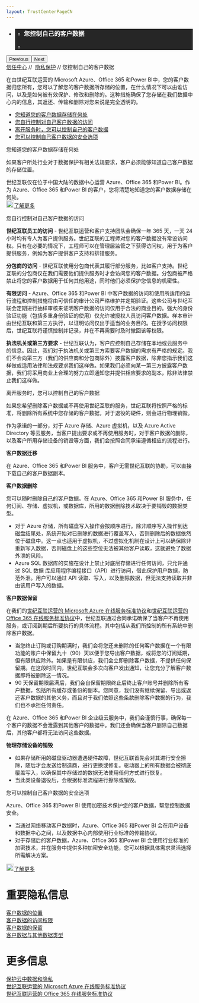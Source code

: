 ```yaml
---
layout: TrustCenterPageCN
---
```

<div class="row-fluid">
   <div class="span">
      <div>
        <div id="HeroWrapper" data-cols="1" data-view1="1" data-view2="1" data-view3="1" data-view4="1" class="row-fluid wider hero grid-container">
            <div class="span bp0-col-1-1 bp1-col-1-1 bp2-col-1-1 bp3-col-1-1">
                <div bi:type="slideshow" class="slideshow slideshow-hero hero" xmlns:bi="urn:schemas-microsoft-com:mscom:bi">
                    <ul bi:type="list" class="slides">
                        <li id="slide-1" bi:index="0" selectBi="">
                            <div class="heroitem light-foreground" bi:type="heroitem">
                                <div class="media" bi:parenttitle="t1">
                                    <a href="" bi:track="False" bi:titleflag="t1" bi:index="0">
                                        <div data-picture="" data-alt="You are in control of your data" data-disable-swap-below="">
                                            <div data-src="../Images/MS-TrustCenter-Privacy-Header.jpg"></div>
                                            <noscript></noscript>
                                        </div>
                                    </a>
                                </div>
                                <div class="text" bi:type="cta">
                                    <div class="text-container">
                                        <div class="box" style="background: rgba(0,0,0,.85); color: #FFFFFF;">
                                            <ul bi:type="list" class="headerCaption subpageHeaderCaption">
                                                <li class="box-title">
                                                    <h3 class="box-title" bi:type="title" bi:title="t1" style="color: #FFFFFF;">您控制自己的客户数据</h3>
                                                </li>
                                                <li class="box-actions box-description"><a target="_self" class="mscom-link" href=""></a></li>
                                            </ul>
                                        </div>
                                    </div>
                                </div>
                            </div>
                        </li>
                    </ul>
                    <div class="navigation international" bi:track="false">
                        <div class="grid-container settop" data-title-text="Go To Slide "></div>
                    </div>
                    <div class="prev-next" bi:track="false"><button class="prev"><span class="icon-left" aria-hidden="true"></span><span class="screen-reader-text">Previous</span></button><button class="next"><span class="icon-right" aria-hidden="true"></span><span class="screen-reader-text">Next</span></button></div>
                    <div id="play-pause" class="play-pause" style="display:none">
                        <div class="pause"><button id="pauseButton" class="pause_button"><span class="icon-pause" aria-hidden="true"></span><span class="screen-reader-text">Pause</span></button></div>
                        <div class="play"><button id="playButton" class="play_button"><span class="icon-play" aria-hidden="true"></span><span class="screen-reader-text">Play</span></button></div>
                    </div>
                </div>
            </div>
        </div>
        <div id="BreadcrumbWrapper" data-cols="1" data-view1="1" data-view2="1" data-view3="1" data-view4="1" class="row-fluid grid-container mscom-grid-container breadcrumbs">
            <div class="span bp0-col-1-1 bp1-col-1-1 bp2-col-1-1 bp3-col-1-1"><a target="_self" class="mscom-link" href="../default.html">信任中心</a> // 
                <a target="_self" class="mscom-link" href="../privacy/default.html">隐私保护</a> // 您控制自己的客户数据
            </div>
        </div>
        <div id="ContentWrapper" data-cols="2" data-view1="1" data-view2="2" data-view3="2" data-view4="2" class="row-fluid subpageBody">
            <div class="span bp0-col-1-1 bp2-col-2-1 bp3-col-2-1 bp1-col-2-2">
                <p>在由世纪互联运营的 Microsoft Azure、Office 365 和Power BI中，您的客户数据归您所有，您可以了解您的客户数据所存储的位置，在什么情况下可以由谁访问，以及是如何被有效保护、修改和删除的。这种措施确保了您存储在我们数据中心内的信息，其返还、传输和删除对您来说是完全透明的。
                </p>
                <ul>
                    <li><a target="_self" class="mscom-link" href="#customer_data_is_located">您知道您的客户数据存储在何处</a></li>
                    <li><a target="_self" class="mscom-link" href="#you_control_your_data">您自行控制对自己客户数据的访问</a></li>
                    <li><a target="_self" class="mscom-link" href="#leave_service">离开服务时，您可以控制自己的客户数据</a></li>
                    <li><a target="_self" class="mscom-link" href="#u_can_control_customer">您可以控制自己客户数据的安全选项</a></li>
                </ul>
                <label id="customer_data_is_located">您知道您的客户数据存储在何处</label>
                <p>如果客户所处行业对于数据保护有相关法规要求，客户必须能够知道自己客户数据的存储位置。</p>
                <p>世纪互联仅在位于中国大陆的数据中心运营 Azure、Office 365 和Power BI。作为 Azure、Office 365 和Power BI 的客户，您将清楚地知道您的客户数据存储在何处。
                <br/><a target="_self" class="mscom-link withArrow" href="../transparency/you_know_where.html"><img src="https://c.s-microsoft.com/en-us/CMSImages/Arrow-nobg.png?version=4af37876-de78-d419-6f89-7890a74d4158" class="mscom-image" alt="Arrow | Navigate To Encryption" width="21" height="19">了解更多</a>
                </p>
                <label id="you_control_your_data" name="you_control_your_data">您自行控制对自己客户数据的访问</label>
                <p><strong>世纪互联员工的访问</strong> - 世纪互联运营和客户支持团队会确保一年 365 天，一天 24 小时均有专人为客户提供服务。世纪互联的工程师对您的客户数据没有常设访问权。只有在必要的情况下，工程师可以在管理层监管之下获得访问权，用于为客户提供服务，例如为客户提供客户支持和排错服务。</p>
                <p><strong>分包商的访问</strong> - 世纪互联使用分包商代表其履行部分服务，比如客户支持。世纪互联的分包商仅在我们需要他们提供服务时才会访问您的客户数据。分包商被严格禁止将您的客户数据用于任何其他用途，同时他们必须保护您信息的机密性。</p>
                <p><strong>有限访问</strong> - Azure、Office 365 和Power BI 中客户数据的访问和使用所适用的运行流程和控制措施将由可信任的审计公司严格维护并定期验证。这些公司与世纪互联会定期进行抽样审核来证明客户数据的访问仅用于合法的商业目的。强大的身份验证功能（包括多重身份验证的使用）仅允许被授权人员访问客户数据。样本审计由世纪互联和第三方执行，以证明访问仅出于适当的业务目的。在授予访问权限后，世纪互联将谨慎控制并记录，并在不再需要时及时撤回该等权限。</p>
                <p><strong>执法机关或第三方要求</strong> - 世纪互联认为，客户应控制自己存储在本地或云服务中的信息。因此，我们对于执法机关或第三方索要客户数据的需求有严格的规定。我们不会向第三方（我们的供应商和分包商除外）披露客户数据，除非您指示我们这样做或适用法律和法规要求我们这样做。如果我们必须向某一第三方披露客户数据，我们将采用商业上合理的努力立即通知您并提供相应要求的副本，除非法律禁止我们这样做。</p>
                <label id="leave_service" name="leave_service">离开服务时，您可以控制自己的客户数据</label>
                <p>如果您希望删除客户数据或不再使用世纪互联的服务，世纪互联将按照严格的标准，将删除所有系统中您存储的客户数据，对于退役的硬件，则会进行物理销毁。</p>
                <p>作为承诺的一部分，对于 Azure 存储、Azure 虚拟机，以及 Azure Active Directory 等云服务，当客户提出要求或不再使用服务时，对于客户数据的删除，以及客户所用存储设备的销毁等方面，我们会按照合同承诺遵循相应的流程进行。</p>
                <p><strong>客户数据迁移</strong></p>
                <p>在 Azure、Office 365 和Power BI 服务中，客户无需世纪互联的协助，可以直接下载自己的客户数据副本。</p>
                <p><strong>客户数据删除</strong></p>
                <p>您可以随时删除自己的客户数据。在 Azure、Office 365 和Power BI 服务中，任何订阅、存储、虚拟机，或数据库，所用的数据删除技术取决于要销毁的数据类型。</p>
                <ul>
                    <li>对于 Azure 存储，所有磁盘写入操作会按顺序进行。除非顺序写入操作到达磁盘结尾处，系统开始对已删除的数据进行覆盖写入，否则删除后的数据依然位于磁盘中。这一点也适用于虚拟机，不过虚拟化机制在设计上可以确保除非重新写入数据，否则磁盘上的这些空位无法被其他客户读取，这就避免了数据外泄的风险。 
                    </li>
                    <li>Azure SQL 数据库的实施在设计上禁止对底层存储进行任何访问，只允许通过 SQL 数据 库应用程序编程接口（API）进行访问，借此保护用户数据，防范外泄。用户可以通过 API 读取、写入，以及删除数据，但无法支持读取并非由该用户写入的数据。
                    </li>
                </ul>
                <p id="data_retention"><strong>客户数据保留</strong></p>
                <p>在我们的<a target="_self" class="mscom-link" href="https://www.azure.cn/support/legal/subscription-agreement">世纪互联运营的 Microsoft Azure 在线服务标准协议</a>和<a target="_self" class="mscom-link" href="http://www.21vbluecloud.com/office365/O365-AgreeWebDir/">世纪互联运营的 Office 365 在线服务标准协议</a>中，世纪互联通过合同承诺确保了当客户不再使用服务，或订阅到期后所要执行的具体流程。其中包括从我们所控制的所有系统中删除客户数据。</p>
                <ul>
                    <li>当您终止订购或订购期满时，我们会将您还未删除的任何客户数据在一个有限功能的账户中保留九十（90）天以便于您导出客户数据，或将您的订阅延期，但有限供应除外。如果是有限供应，我们会立即删除客户数据，不提供任何保留期。在这段时间内，世纪互联会多次向客户发出通知，让您充分了解客户数据即将被删除这一情况。</li>
                    <li>90 天保留期限届满后，我们会自保留期限终止后终止客户账号并删除所有客户数据，包括所有缓存或备份的副本。您同意，我们没有继续保留、导出或返还客户数据的其他义务，而且对于我们依照这些条款删除客户数据的行为，我们也不承担任何责任。</li>
                </ul>
                <p>在 Azure、Office 365 和Power BI 企业级云服务中，我们会谨慎行事，确保每一个客户的数据不会泄露到其他客户的数据中。我们还会确保当客户删除自己数据后，其他客户都将无法访问这些数据。</p>
                <p><strong>物理存储设备的销毁</strong></p>
                <ul>
                    <li>如果存储所用的磁盘驱动器遭遇硬件故障，世纪互联首先会对其进行安全擦除，随后才会发送给制造商，进行更换或修复。驱动器上的所有数据会被彻底覆盖写入，以确保其中存储过的数据无法使用任何方式进行恢复。</li>
                    <li>当此类设备退役后，会根据标准流程进行擦除或销毁。</a></li>
                </ul>
                <label id="u_can_control_customer">您可以控制自己客户数据的安全选项</label>
                <p>Azure、Office 365 和Power BI 使用加密技术保护您的客户数据，帮您控制数据安全。</p>
                <ul>
                    <li>当通过网络移动客户数据时，Azure、Office 365 和Power BI 会在用户设备和数据中心之间，以及数据中心内部使用行业标准的传输协议。
                    </li>
                    <li>对于存储后的客户数据，Azure、Office 365 和Power BI 会使用行业标准的加密技术，并在服务中提供多种加密安全功能，您可以根据具体需求灵活选择所需解决方案。
                    </li>
                </ul>
                    <a target="_self" class="mscom-link withArrow" href="../security/encryption.html"><img src="https://c.s-microsoft.com/en-us/CMSImages/Arrow-nobg.png?version=4af37876-de78-d419-6f89-7890a74d4158" class="mscom-image" alt="Arrow | Navigate To Encryption" width="21" height="19">了解更多</a>
            </div>
            <div class="span bp0-col-1-1 bp2-col-2-1 bp3-col-2-1 bp1-col-2-2 bp0-clear bp1-clear">
                <div data-cols="1" data-view1="1" data-view2="1" data-view3="1" data-view4="1" class="row-fluid" id="key_privacy_info">
                    <div class="span bp0-col-1-1 bp1-col-1-1 bp2-col-1-1 bp3-col-1-1">
                        <div class="span bp0-col-1-1 bp1-col-1-1 bp2-col-1-1 bp3-col-1-1">
                        <h1>重要隐私信息</h1>
                        <label><a target="_self" class="mscom-link" href="../transparency/you_know_where.html">客户数据的位置</a></label><br/>
                        <label><a target="_self" class="mscom-link" href="../privacy/you-are-in-control-of-your-data.html#you_control_your_data">客户数据的访问权限</a></label><br/>
                        <label><a target="_self" class="mscom-link" href="../privacy/you-are-in-control-of-your-data.html#data_retention">客户数据的保留</a></label><br/>
                        <label><a target="_self" class="mscom-link" href="../privacy/default.html#data_other">客户数据与其他数据类型</a></label><br/> 
                    </div>
                    </div>
                </div>
                <div id="SideBarWrapper" data-cols="1" data-view1="1" data-view2="1" data-view3="1" data-view4="1" class="row-fluid">
                    <div id="HelpfulInformation" class="span bp0-col-1-1 bp1-col-1-1 bp2-col-1-1 bp3-col-1-1">
                        <h1>更多信息</h1>
                        <label><a target="_self" class="mscom-link" href="https://wacnstorage.blob.core.chinacloudapi.cn/marketing-resource/documents/Protecting_Data_and_Privacy_in_the_Cloud_CN_final20160125.pdf">保护云中数据和隐私</a></label><br/>
                        <label><a target="_self" class="mscom-link" href="https://www.azure.cn/support/legal/subscription-agreement">世纪互联运营的 Microsoft Azure 在线服务标准协议</a></label><br/>
                        <label><a target="_self" class="mscom-link" href="http://www.21vbluecloud.com/office365/O365-AgreeWebDir/">世纪互联运营的 Office 365 在线服务标准协议</a></label><br/>
                    </div>
                </div>
            </div>
        </div>
     </div>
   </div>
</div>
<div class="row-fluid" data-view4="1" data-view3="1" data-view2="1" data-view1="1" data-cols="1">
   <div class="span bp0-col-1-1 bp1-col-1-1 bp2-col-1-1 bp3-col-1-1"></div>
</div>
